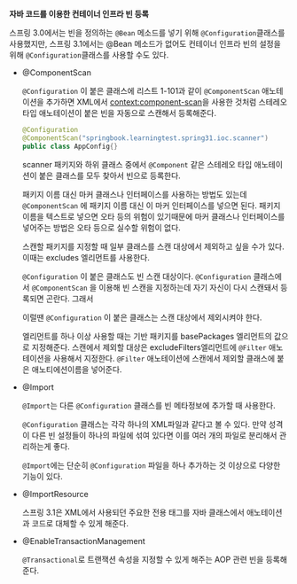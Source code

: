 **자바 코드를 이용한 컨테이너 인프라 빈 등록**

스프링 3.0에서는 빈을 정의하는 `@Bean` 메소드를 넣기 위해 `@Configuration`클래스를 사용했지만, 스프링 3.1에서는 @Bean 메소드가 없어도 컨테이너 인프라 빈의 설정을 위해 `@Configuration`클래스를 사용할 수도 있다.

- @ComponentScan

    `@Configuration` 이 붙은 클래스에 리스트 1-101과 같이 `@ComponentScan` 애노테이션을 추가하면 XML에서 <context:component-scan>을 사용한 것처럼 스테레오타입 애노테이션이 붙은 빈을 자동으로 스캔해서 등록해준다.

    ```java
    @Configuration
    @ComponentScan("springbook.learningtest.spring31.ioc.scanner")
    public class AppConfig{}
    ```

    scanner 패키지와 하위 클래스 중에서 `@Component` 같은 스테레오 타입 애노테이션이 붙은 클래스를 모두 찾아서 빈으로 등록한다.

    패키지 이름 대신 마커 클래스나 인터페이스를 사용하는 방법도 있는데 `@ComponentScan` 에 패키지 이름 대신 이 마커 인터페이스를 넣으면 된다. 패키지 이름을 텍스트로 넣으면 오타 등의 위험이 있기때문에 마커 클래스나 인터페이스를 넣어주는 방법은 오타 등으로 실수할 위험이 없다.

    스캔할 패키지를 지정할 때 일부 클래스를 스캔 대상에서 제외하고 싶을 수가 있다. 이때는 excludes 엘리먼트를 사용한다.

    `@Configuration` 이 붙은 클래스도 빈 스캔 대상이다. `@Configuration`  클래스에서 `@ComponentScan` 을 이용해 빈 스캔을 지정하는데 자기 자신이 다시 스캔돼서 등록되면 곤란다. 그래서

    이럴땐 `@Configuration` 이 붙은 클래스는 스캔 대상에서 제외시켜야 한다.

    엘리먼트를 하나 이상 사용할 때는 기반 패키지를 basePackages 엘리먼트의 값으로 지정해준다. 스캔에서 제외할 대상은 excludeFilters엘리먼트에 `@Filter` 애노테이션을 사용해서 지정한다. `@Filter` 애노테이션에 스캔에서 제외할 클래스에 붙은 애노티에션이름을 넣어준다.

- @Import

    `@Import`는 다른 `@Configuration` 클래스를 빈 메타정보에 추가할 때 사용한다.

    `@Configuration` 클래스는 각각 하나의 XML파일과 같다고 볼 수 있다. 만약 성격이 다른 빈 설정들이 하나의 파일에 섞여 있다면 이를 여러 개의 파일로 분리해서 관리하는게 좋다.

    `@Import`에는 단순히 `@Configuration` 파일을 하나 추가하는 것 이상으로 다양한 기능이 있다. 

- @ImportResource

    스프링 3.1은 XML에서 사용되던 주요한 전용 태그를 자바 클래스에서 애노테이션과 코드로 대체할 수 있게 해준다.

- @EnableTransactionManagement

    `@Transactional`로 트랜잭션 속성을 지정할 수 있게 해주는 AOP 관련 빈을 등록해준다.
